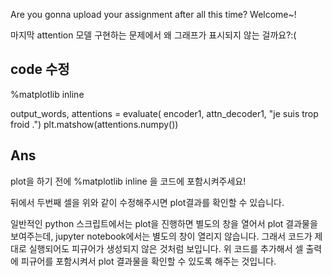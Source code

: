 
Are you gonna upload your assignment after all this time?
Welcome~!

마지막 attention 모델 구현하는 문제에서 왜 그래프가 표시되지 않는 걸까요?:(

## code 수정
%matplotlib inline

output_words, attentions = evaluate(
    encoder1, attn_decoder1, "je suis trop froid .")
plt.matshow(attentions.numpy())

## Ans
plot을 하기 전에 %matplotlib inline 을 코드에 포함시켜주세요!

뒤에서 두번째 셀을 위와 같이 수정해주시면 plot결과를 확인할 수 있습니다.

일반적인 python 스크립트에서는 plot을 진행하면 별도의 창을 열어서 plot 결과물을 보여주는데, jupyter notebook에서는 별도의 창이 열리지 않습니다. 그래서 코드가 제대로 실행되어도 피규어가 생성되지 않은 것처럼 보입니다. 위 코드를 추가해서 셀 출력에 피규어를 포함시켜서 plot 결과물을 확인할 수 있도록 해주는 것입니다.
